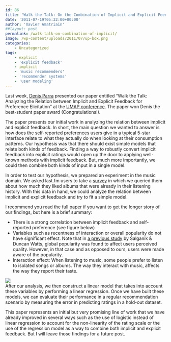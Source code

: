 ```yaml
---
id: 86
title: 'Walk the Talk: On the Combination of Implicit and Explicit Feedback'
date: '2011-07-19T05:32:00+00:00'
author: 'Xavier Amatriain'
##layout: post
permalink: /walk-talk-on-combination-of-implicit/
image: /wp-content/uploads/2011/07/up-box.png
categories:
    - Uncategorized
tags:
    - explicit
    - 'explicit feedback'
    - implicit
    - 'music recommenders'
    - 'recommender systems'
    - 'user modeling'
---
```


Last week, [Denis Parra](http://www.sis.pitt.edu/%7Edparra/) presented our paper entitled “Walk the Talk: Analyzing the Relation between Implicit and Explicit Feedback for Preference Elicitation” at the [UMAP conference](http://www.umap2011.org/). The paper won Denis the best-student paper award (Congratulations!).

The paper presents our initial work in analyzing the relation between implicit and explicit feedback. In short, the main question we wanted to answer is how does the self-reported preferences users give in a typical 5-star interface relate to what they actually do when looking at their consumption patterns. Our hypothesis was that there should exist simple models that relate both kinds of feedback. Finding a way to robustly convert implicit feedback into explicit ratings would open up the door to applying well-known methods with implicit feedback. But, much more importantly, we could then combine both kinds of input in a single model.

In order to test our hypothesis, we prepared an experiment in the music domain. We asked last.fm users to take a [survey](http://localhost:8080/wordpress/2010/08/study-on-online-music-taste-call-for.html) in which we queried them about how much they liked albums that were already in their listening history. With this data in hand, we could analyze the relation between implicit and explicit feedback and try to fit a simple model.

I recommend you read the [full paper](http://bit.ly/r1mvkK) if you want to get the longer story of our findings, but here is a brief summary:

- There is a strong correlation between implicit feedback and self-reported preference (see figure below)
- Variables such as recentness of interaction or overall popularity do not have significant effect. Note that in [a previous study](http://www.princeton.edu/%7Emjs3/salganik_watts08.pdf) by Salganik &amp; Duncan Watts, global popularity was found to affect users perceived quality. However, in that case and as opposed to ours, users were made aware of the popularity.
- Interaction effect: When listening to music, some people prefer to listen to isolated songs or albums. The way they interact with music, affects the way they report their taste.

[![](http://localhost:8080/wordpress/wp-content/uploads/2011/07/up-box.png)](http://1.bp.blogspot.com/-gtrwSvrIpEI/TifEaf_CfYI/AAAAAAAAANI/IzeMVpRZbaQ/s1600/up-box.png)  
After our analysis, we then construct a linear model that takes into account these variables by performing a linear regression. Once we have built these models, we can evaluate their performance in a regular recommendation scenario by measuring the error in predicting ratings in a hold-out dataset.

This paper represents an initial but very promising line of work that we have already improved in several ways such as the use of logistic instead of linear regression to account for the non-linearity of the rating scale or the use of the regression model as a way to combine both implicit and explicit feedback. But I will leave those findings for a future post.